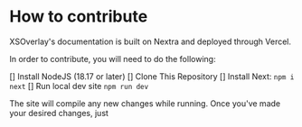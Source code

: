 # How to contribute
XSOverlay's documentation is built on Nextra and deployed through Vercel.

In order to contribute, you will need to do the following:

[] Install NodeJS (18.17 or later)
[] Clone This Repository
[] Install Next: `npm i next`
[] Run local dev site `npm run dev`

The site will compile any new changes while running. Once you've made your desired changes, just 
